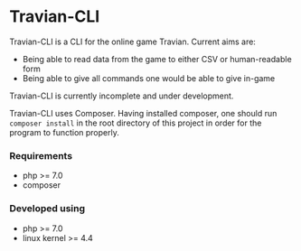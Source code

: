 # Travian-CLI

Travian-CLI is a CLI for the online game Travian. Current aims are:

* Being able to read data from the game to either CSV or human-readable form
* Being able to give all commands one would be able to give in-game

Travian-CLI is currently incomplete and under development.

Travian-CLI uses Composer. Having installed composer, one should run `composer install` in the root directory of this project in order for the program to function properly.

### Requirements

- php >= 7.0
- composer

### Developed using

- php >= 7.0
- linux kernel >= 4.4
